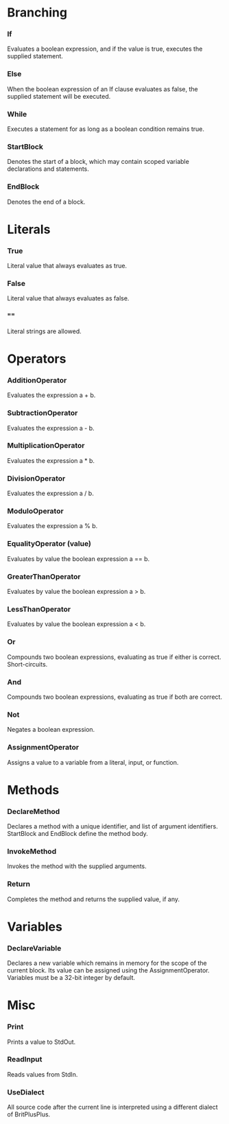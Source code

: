 # Branching

### If
Evaluates a boolean expression, and if the value is true, executes the supplied statement.

### Else
When the boolean expression of an If clause evaluates as false, the supplied statement will be executed.

### While
Executes a statement for as long as a boolean condition remains true.

### StartBlock
Denotes the start of a block, which may contain scoped variable declarations and statements.

### EndBlock
Denotes the end of a block.

# Literals

### True
Literal value that always evaluates as true.

### False
Literal value that always evaluates as false.

### ""
Literal strings are allowed.

# Operators

### AdditionOperator
Evaluates the expression a + b.

### SubtractionOperator
Evaluates the expression a - b.

### MultiplicationOperator
Evaluates the expression a * b.

### DivisionOperator
Evaluates the expression a / b.

### ModuloOperator
Evaluates the expression a % b.

### EqualityOperator (value)
Evaluates by value the boolean expression a == b.

### GreaterThanOperator
Evaluates by value the boolean expression a > b.

### LessThanOperator
Evaluates by value the boolean expression a < b.

### Or
Compounds two boolean expressions, evaluating as true if either is correct. Short-circuits.

### And
Compounds two boolean expressions, evaluating as true if both are correct.

### Not
Negates a boolean expression.

### AssignmentOperator
Assigns a value to a variable from a literal, input, or function.

# Methods

### DeclareMethod
Declares a method with a unique identifier, and list of argument identifiers. StartBlock and EndBlock define the method body.

### InvokeMethod
Invokes the method with the supplied arguments.

### Return
Completes the method and returns the supplied value, if any.

# Variables

### DeclareVariable
Declares a new variable which remains in memory for the scope of the current block. Its value can be assigned using the AssignmentOperator. Variables must be a 32-bit integer by default.

# Misc

### Print
Prints a value to StdOut.

### ReadInput
Reads values from StdIn.

### UseDialect
All source code after the current line is interpreted using a different dialect of BritPlusPlus.
